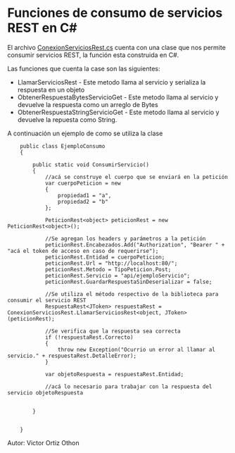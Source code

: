 # Funciones de consumo de servicios REST en C#

El archivo [ConexionServiciosRest.cs](ConexionServiciosRest.cs) cuenta con una clase que nos permite consumir servicios REST, la función esta construida en C#.

Las funciones que cuenta la case son las siguientes:

* LlamarServiciosRest - Este metodo llama al servicio y serializa la respuesta en un objeto
* ObtenerRespuestaBytesServicioGet - Este metodo llama al servicio y devuelve la respuesta como un arreglo de Bytes
* ObtenerRespuestaStringServicioGet - Este metodo llama al servicio y devuelve la repuesta como String.

A continuación un ejemplo de como se utiliza la clase

```
    public class EjemploConsumo
    {

        public static void ConsumirServicio()
        {
            //acá se construye el cuerpo que se enviará en la petición
            var cuerpoPeticion = new
            {
                propiedad1 = "a",
                propiedad2 = "b"
            };

            PeticionRest<object> peticionRest = new PeticionRest<object>();

            //Se agregan los headers y parámetros a la petición
            peticionRest.Encabezados.Add("Authorization", "Bearer " + "acá el token de acceso en caso de requerirse");
            peticionRest.Entidad = cuerpoPeticion;
            peticionRest.Url = "http://localhost:80/";
            peticionRest.Metodo = TipoPeticion.Post;
            peticionRest.Servicio = "api/ejemploServicio";
            peticionRest.GuardarRespuestaSinDeserializar = false;

            //Se utiliza el método respectivo de la biblioteca para consumir el servicio REST
            RespuestaRest<JToken> respuestaRest = ConexionServiciosRest.LlamarServiciosRest<object, JToken>(peticionRest);

            //Se verifica que la respuesta sea correcta
            if (!respuestaRest.Correcto)
            {
                throw new Exception("Ocurrio un error al llamar al servicio." + respuestaRest.DetalleError);
            }

            var objetoRespuesta = respuestaRest.Entidad;

            //acá lo necesario para trabajar con la respuesta del servicio objetoRespuesta


        }


    }
```

Autor: Victor Ortiz Othon